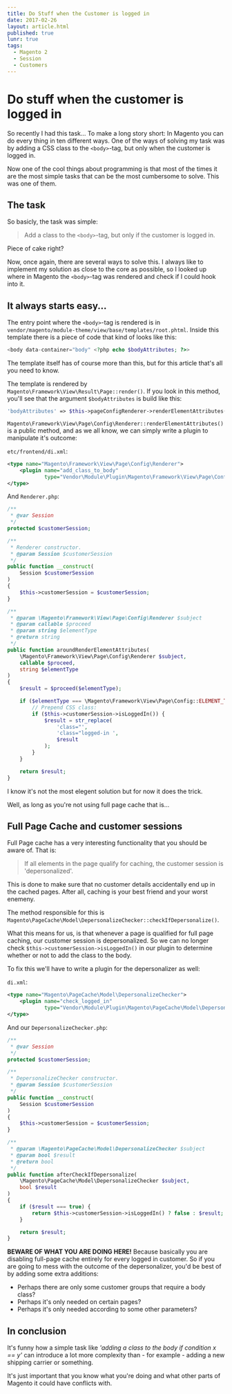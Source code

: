 ```yaml
---
title: Do Stuff when the Customer is logged in
date: 2017-02-26
layout: article.html
published: true
lunr: true
tags:
  - Magento 2
  - Session
  - Customers
---
```


# Do stuff when the customer is logged in

So recently I had this task... To make a long story short: In Magento you can do every thing in ten different ways. One of the ways of solving my task was by adding a CSS class to the `<body>`-tag, but only when the customer is logged in.

Now one of the cool things about programming is that most of the times it are the most simple tasks that can be the most cumbersome to solve. This was one of them.

## The task

So basicly, the task was simple:

> Add a class to the `<body>`-tag, but only if the customer is logged in.

Piece of cake right?

Now, once again, there are several ways to solve this. I always like to implement my solution as close to the core as possible, so I looked up where in Magento the `<body>`-tag was rendered and check if I could hook into it.

## It always starts easy...

The entry point where the `<body>`-tag is rendered is in `vendor/magento/module-theme/view/base/templates/root.phtml`. Inside this template there is a piece of code that kind of looks like this:

```php
<body data-container="body" <?php echo $bodyAttributes; ?>>
```

The template itself has of course more than this, but for this article that's all you need to know.

The template is rendered by `Magento\Framework\View\Result\Page::render()`. If you look in this method, you'll see that the argument `$bodyAttributes` is build like this:

```php
'bodyAttributes' => $this->pageConfigRenderer->renderElementAttributes($config::ELEMENT_TYPE_BODY),
```

`Magento\Framework\View\Page\Config\Renderer::renderElementAttributes()` is a public method, and as we all know, we can simply write a plugin to manipulate it's outcome:

`etc/frontend/di.xml`:

```xml
<type name="Magento\Framework\View\Page\Config\Renderer">
    <plugin name="add_class_to_body"
            type="Vendor\Module\Plugin\Magento\Framework\View\Page\Config\Renderer"/>
</type>
```

And `Renderer.php`:

```php
/**
 * @var Session
 */
protected $customerSession;

/**
 * Renderer constructor.
 * @param Session $customerSession
 */
public function __construct(
    Session $customerSession
)
{
    $this->customerSession = $customerSession;
}

/**
 * @param \Magento\Framework\View\Page\Config\Renderer $subject
 * @param callable $proceed
 * @param string $elementType
 * @return string
 */
public function aroundRenderElementAttributes(
    \Magento\Framework\View\Page\Config\Renderer $subject,
    callable $proceed,
    string $elementType
)
{
    $result = $proceed($elementType);

    if ($elementType === \Magento\Framework\View\Page\Config::ELEMENT_TYPE_BODY) {
        // Prepend CSS class:
        if ($this->customerSession->isLoggedIn()) {
            $result = str_replace(
                'class="', 
                'class="logged-in ', 
                $result
            );
        }
    }

    return $result;
}
```

I know it's not the most elegent solution but for now it does the trick.

Well, as long as you're not using full page cache that is...

## Full Page Cache and customer sessions

Full Page cache has a very interesting functionality that you should be aware of. That is: 

> If all elements in the page qualify for caching, the customer session is 'depersonalized'.

This is done to make sure that no customer details accidentally end up in the cached pages. After all, caching is your best friend and your worst enemeny.

The method responsible for this is `Magento\PageCache\Model\DepersonalizeChecker::checkIfDepersonalize()`.

What this means for us, is that whenever a page is qualified for full page caching, our customer session is depersonalized. So we can no longer check `$this->customerSession->isLoggedIn()` in our plugin to determine whether or not to add the class to the body.

To fix this we'll have to write a plugin for the depersonalizer as well:

`di.xml`:

```xml
<type name="Magento\PageCache\Model\DepersonalizeChecker">
    <plugin name="check_logged_in"
            type="Vendor\Module\Plugin\Magento\PageCache\Model\DepersonalizeChecker"/>
</type>
```

And our `DepersonalizeChecker.php`:

```php
/**
 * @var Session
 */
protected $customerSession;

/**
 * DepersonalizeChecker constructor.
 * @param Session $customerSession
 */
public function __construct(
    Session $customerSession
)
{
    $this->customerSession = $customerSession;
}

/**
 * @param \Magento\PageCache\Model\DepersonalizeChecker $subject
 * @param bool $result
 * @return bool
 */
public function afterCheckIfDepersonalize(
    \Magento\PageCache\Model\DepersonalizeChecker $subject,
    bool $result
)
{
    if ($result === true) {
        return $this->customerSession->isLoggedIn() ? false : $result;
    }

    return $result;
}
```

**BEWARE OF WHAT YOU ARE DOING HERE!** Because basically you are disabling full-page cache entirely for every logged in customer. So if you are going to mess with the outcome of the depersonalizer, you'd be best of by adding some extra additions:

- Perhaps there are only some customer groups that require a body class?
- Perhaps it's only needed on certain pages?
- Perhaps it's only needed according to some other parameters?

## In conclusion

It's funny how a simple task like _'adding a class to the body if condition x == y'_ can introduce a lot more complexity than - for example - adding a new shipping carrier or something.

It's just important that you know what you're doing and what other parts of Magento it could have conflicts with.
